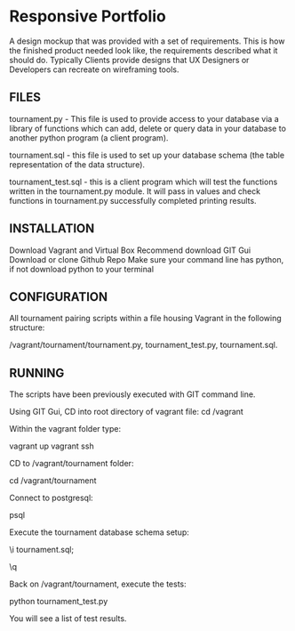 # Responsive Portfolio

A design mockup that was provided with a set of requirements. This is how the finished product needed look like, the requirements described what it should do. Typically Clients provide designs that UX Designers or Developers can recreate on wireframing tools.

## FILES

tournament.py - This file is used to provide access to your database via a library of functions which can add, delete or query data in your database to another python program (a client program).

tournament.sql - this file is used to set up your database schema (the table representation of the data structure).

tournament_test.sql - this is a client program which will test the functions written in the tournament.py module. It will pass in values and check functions in tournament.py successfully completed printing results.

## INSTALLATION

Download Vagrant and Virtual Box
Recommend download GIT Gui
Download or clone Github Repo
Make sure your command line has python, if not download python to your terminal

## CONFIGURATION

All tournament pairing scripts within a file housing Vagrant in the following structure:

/vagrant/tournament/tournament.py, tournament_test.py, tournament.sql.

## RUNNING

The scripts have been previously executed with GIT command line.

Using GIT Gui, CD into root directory of vagrant file:
cd /vagrant

Within the vagrant folder type:

vagrant up
vagrant ssh


CD to /vagrant/tournament folder:

cd /vagrant/tournament


Connect to postgresql:

psql


Execute the tournament database schema setup:

\i tournament.sql;

\q


Back on /vagrant/tournament, execute the tests:

python tournament_test.py


You will see a list of test results.
